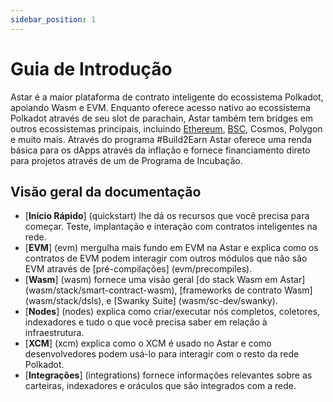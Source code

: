 ```yaml
---
sidebar_position: 1
---
```


# Guia de Introdução

Astar é a maior plataforma de contrato inteligente do ecossistema Polkadot, apoiando Wasm e EVM. Enquanto oferece acesso nativo ao ecossistema Polkadot através de seu slot de parachain, Astar também tem bridges em outros ecossistemas principais, incluindo [Ethereum][cbridge], [BSC][cbridge], Cosmos, Polygon e muito mais. Através do programa #Build2Earn Astar oferece uma renda básica para os dApps através da inflação e fornece financiamento direto para projetos através de um de Programa de Incubação.

## Visão geral da documentação

- [**Início Rápido**] (quickstart) lhe dá os recursos que você precisa para começar. Teste, implantação e interação com contratos inteligentes na rede.
- [**EVM**] (evm) mergulha mais fundo em EVM na Astar e explica como os contratos de EVM podem interagir com outros módulos que não são EVM através de [pré-compilações] (evm/precompiles).
- [**Wasm**] (wasm) fornece uma visão geral [do stack Wasm em Astar] (wasm/stack/smart-contract-wasm), [frameworks de contrato Wasm] (wasm/stack/dsls), e [Swanky Suite] (wasm/sc-dev/swanky).
- [**Nodes**] (nodes) explica como criar/executar nós completos, coletores, indexadores e tudo o que você precisa saber em relação à infraestrutura.
- [**XCM**] (xcm) explica como o XCM é usado no Astar e como desenvolvedores podem usá-lo para interagir com o resto da rede Polkadot.
- [**Integrações**] (integrations) fornece informações relevantes sobre as carteiras, indexadores e oráculos que são integrados com a rede.

[cbridge]: https://cbridge.celer.network/#/transfer

[cbridge]: https://cbridge.celer.network/#/transfer

